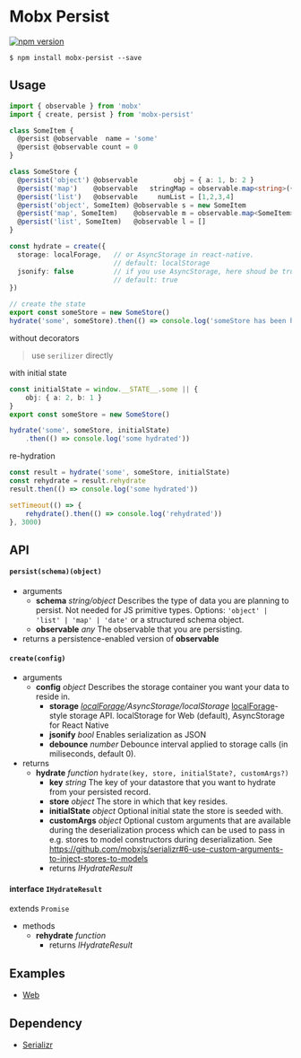 # Mobx Persist

[![npm version](https://badge.fury.io/js/mobx-persist.svg)](https://badge.fury.io/js/mobx-persist)

```
$ npm install mobx-persist --save
```

## Usage

``` typescript
import { observable } from 'mobx'
import { create, persist } from 'mobx-persist'

class SomeItem {
  @persist @observable  name = 'some'
  @persist @observable count = 0
}

class SomeStore {
  @persist('object') @observable         obj = { a: 1, b: 2 }
  @persist('map')    @observable   stringMap = observable.map<string>({})
  @persist('list')   @observable     numList = [1,2,3,4]
  @persist('object', SomeItem) @observable s = new SomeItem
  @persist('map', SomeItem)    @observable m = observable.map<SomeItem>({})
  @persist('list', SomeItem)   @observable l = []
}

const hydrate = create({
  storage: localForage,   // or AsyncStorage in react-native.
                          // default: localStorage
  jsonify: false          // if you use AsyncStorage, here shoud be true
                          // default: true
})

// create the state
export const someStore = new SomeStore()
hydrate('some', someStore).then(() => console.log('someStore has been hydrated'))

```

without decorators
> use `serilizer` directly

with initial state

``` typescript
const initialState = window.__STATE__.some || {
    obj: { a: 2, b: 1 }
}
export const someStore = new SomeStore()

hydrate('some', someStore, initialState)
    .then(() => console.log('some hydrated'))
```

re-hydration

``` typescript
const result = hydrate('some', someStore, initialState)
const rehydrate = result.rehydrate
result.then(() => console.log('some hydrated'))

setTimeout(() => {
    rehydrate().then(() => console.log('rehydrated'))
}, 3000)
```

## API

#### `persist(schema)(object)`
  - arguments
    - **schema** *string/object* Describes the type of data you are planning to persist. Not needed for JS primitive types. Options: `'object' | 'list' | 'map' | 'date'` or a structured schema object.
    - **observable** *any* The observable that you are persisting.
  - returns a persistence-enabled version of **observable**

#### `create(config)`
  - arguments
    - **config** *object* Describes the storage container you want your data to reside in.
      - **storage** *[localForage](https://github.com/localForage/localForage)/AsyncStorage/localStorage* [localForage](https://github.com/localForage/localForage)-style storage API. localStorage for Web (default), AsyncStorage for React Native
      - **jsonify** *bool* Enables serialization as JSON
      - **debounce** *number* Debounce interval applied to storage calls (in miliseconds, default 0).
  - returns
    - **hydrate** *function* `hydrate(key, store, initialState?, customArgs?)`
      - **key** *string* The key of your datastore that you want to hydrate from your persisted record.
      - **store** *object* The store in which that key resides.
      - **initialState** *object* Optional initial state the store is seeded with.
      - **customArgs** *object* Optional custom arguments that are available during the deserialization process which can be used to pass in e.g. stores to model constructors during deserialization. See https://github.com/mobxjs/serializr#6-use-custom-arguments-to-inject-stores-to-models
      - returns *IHydrateResult*

#### interface `IHydrateResult`
  extends `Promise`
  - methods
    - **rehydrate** *function*
      - returns *IHydrateResult*

## Examples

- [Web](https://github.com/pinqy520/mobx-persist/tree/master/dev)


## Dependency

- [Serializr](https://github.com/mobxjs/serializr)
